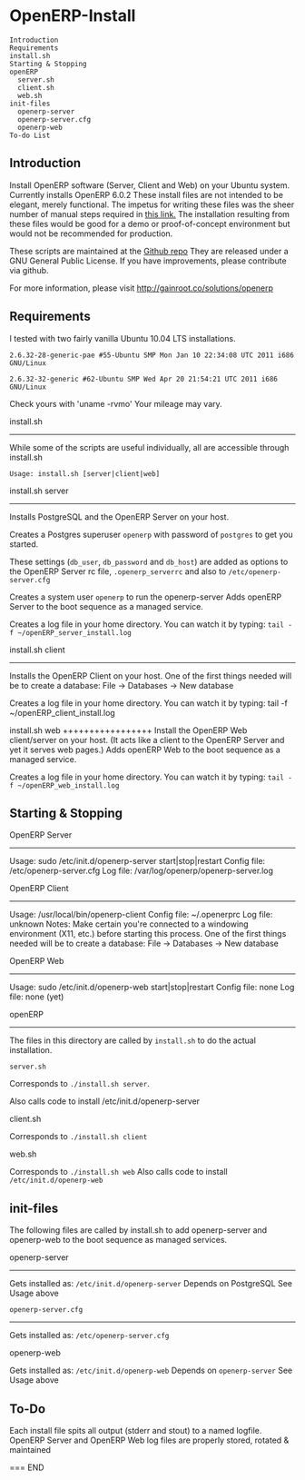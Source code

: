 OpenERP-Install
===============

	Introduction
	Requirements
	install.sh
	Starting & Stopping
	openERP
	  server.sh
	  client.sh
	  web.sh
	init-files
	  openerp-server
	  openerp-server.cfg
	  openerp-web
	To-do List

Introduction
------------
Install OpenERP software (Server, Client and Web) on your Ubuntu system.
Currently installs OpenERP 6.0.2
These install files are not intended to be elegant, merely functional.
The impetus for writing these files was the sheer number of manual steps
required in
[this link.](http://doc.openerp.com/v6.0/install/index.html#installation-link)
The installation resulting from these files would be good for a demo or
proof-of-concept environment but would not be recommended for production.

These scripts are maintained at the [Github repo](https://github.com/JGifford/OpenERP-Install)
They are released under a GNU General Public License. If you have improvements,
please contribute via github.


For more information, please visit http://gainroot.co/solutions/openerp


Requirements
------------
I tested with two fairly vanilla Ubuntu 10.04 LTS installations.

`2.6.32-28-generic-pae #55-Ubuntu SMP Mon Jan 10 22:34:08 UTC 2011 i686 GNU/Linux`

`2.6.32-32-generic #62-Ubuntu SMP Wed Apr 20 21:54:21 UTC 2011 i686 GNU/Linux`

Check yours with 'uname -rvmo'
Your mileage may vary.


install.sh
__________
While some of the scripts are useful individually, all are accessible through
install.sh

`Usage: install.sh [server|client|web]`

install.sh server
_________________

Installs PostgreSQL and the OpenERP Server on your host.


Creates a Postgres superuser `openerp` with password of `postgres` to get you
started. 

These settings (`db_user`, `db_password` and `db_host`) are added as options
to the OpenERP Server rc file, `.openerp_serverrc` and also
to `/etc/openerp-server.cfg`

Creates a system user `openerp` to run the openerp-server
Adds openERP Server to the boot sequence as a managed service.

Creates a log file in your home directory. You can watch it by typing:
	`tail -f ~/openERP_server_install.log`

install.sh client
_________________

Installs the OpenERP Client on your host.
One of the first things needed will be to create a database:
File -> Databases -> New database

Creates a log file in your home directory. You can watch it by typing:
	tail -f ~/openERP_client_install.log

install.sh web
+++++++++++++++++
Install the OpenERP Web client/server on your host.
(It acts like a client to the OpenERP Server and yet it serves web pages.)
Adds openERP Web to the boot sequence as a managed service.

Creates a log file in your home directory. You can watch it by typing:
	`tail -f ~/openERP_web_install.log`

Starting & Stopping
-------------------

OpenERP Server
______________

Usage:		sudo /etc/init.d/openerp-server start|stop|restart
Config file:	/etc/openerp-server.cfg
Log file:	/var/log/openerp/openerp-server.log

OpenERP Client
______________

Usage:		/usr/local/bin/openerp-client
Config file:	~/.openerprc
Log file:	unknown
Notes:		Make certain you're connected to a windowing environment
		(X11, etc.) before starting this process.
		One of the first things needed will be to create a database:
		File -> Databases -> New database

OpenERP Web
___________ 

Usage:		sudo /etc/init.d/openerp-web start|stop|restart
Config file:	none
Log file:	none (yet)

openERP
_________


The files in this directory are called by `install.sh` to do the actual
installation.

`server.sh`


Corresponds to `./install.sh server`.

Also calls code to install /etc/init.d/openerp-server

client.sh


Corresponds to `./install.sh client`

web.sh


Corresponds to `./install.sh web`
Also calls code to install `/etc/init.d/openerp-web`


init-files
----------
The following files are called by install.sh to add openerp-server
and openerp-web to the boot sequence as managed services.

openerp-server

-----------------

Gets installed as: `/etc/init.d/openerp-server`
Depends on PostgreSQL
See Usage above

`openerp-server.cfg`

-----------------

Gets installed as: `/etc/openerp-server.cfg`

openerp-web


Gets installed as: `/etc/init.d/openerp-web`
Depends on `openerp-server`
See Usage above


To-Do
-----

Each install file spits all output (stderr and stout) to a named logfile.
OpenERP Server and OpenERP Web log files are properly stored, rotated & maintained

===
END
